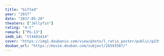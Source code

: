 ```yaml
---
title: "Gifted"
year: "2017"
date: "2017-05-20"
theaters: ["Jellyfin"]
rating: "4-t"
remark: ["PG-13"]
imdb_id: "tt4481414"
cover: "https://img1.doubanio.com/view/photo/l_ratio_poster/public/p2394315478.jpg"
douban_url: "https://movie.douban.com/subject/26593587/"
---
```

